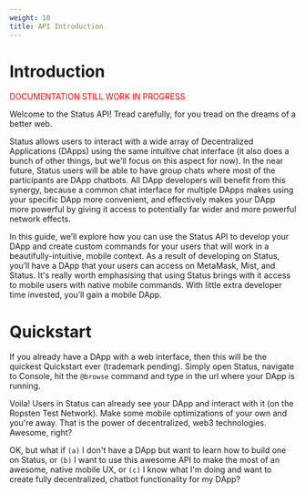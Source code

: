 ```yaml
---
weight: 10
title: API Introduction
---
```


# Introduction

<p style='color:red;'>DOCUMENTATION STILL WORK IN PROGRESS</p>

Welcome to the Status API! Tread carefully, for you tread on the dreams of a better web.

Status allows users to interact with a wide array of Decentralized Applications (DApps) using the same intuitive chat interface (it also does a bunch of other things, but we'll focus on this aspect for now). In the near future, Status users will be able to have group chats where most of the participants are DApp chatbots. All DApp developers will benefit from this synergy, because a common chat interface for multiple DApps makes using your specific DApp more convenient, and effectively makes your DApp more powerful by giving it access to potentially far wider and more powerful network effects.

In this guide, we’ll explore how you can use the Status API to develop your DApp and create custom commands for your users that will work in a beautifully-intuitive, mobile context. As a result of developing on Status, you’ll have a DApp that your users can access on MetaMask, Mist, and Status. It's really worth emphasising that using Status brings with it access to mobile users with native mobile commands. With little extra developer time invested, you’ll gain a mobile DApp.

# Quickstart

If you already have a DApp with a web interface, then this will be the quickest Quickstart ever (trademark pending). Simply open Status, navigate to Console, hit the `@browse` command and type in the url where your DApp is running.

Voila! Users in Status can already see your DApp and interact with it (on the Ropsten Test Network). Make some mobile optimizations of your own and you're away. That is the power of decentralized, web3 technologies. Awesome, right?

OK, but what if `(a)` I don't have a DApp but want to learn how to build one on Status, or `(b)` I want to use this awesome API to make the most of an awesome, native mobile UX, or `(c)` I know what I'm doing and want to create fully decentralized, chatbot functionality for my DApp?